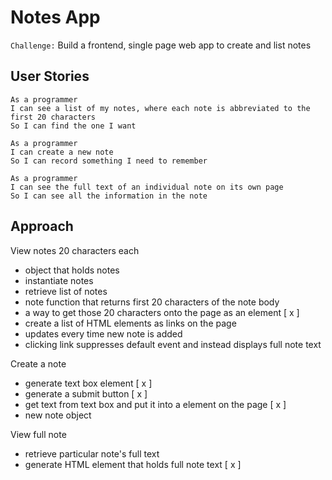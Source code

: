 # Notes App
`Challenge:` Build a frontend, single page web app to create and list notes

## User Stories
```
As a programmer
I can see a list of my notes, where each note is abbreviated to the first 20 characters
So I can find the one I want

As a programmer
I can create a new note
So I can record something I need to remember

As a programmer
I can see the full text of an individual note on its own page
So I can see all the information in the note
```

## Approach

View notes 20 characters each

- object that holds notes
- instantiate notes
- retrieve list of notes
- note function that returns first 20 characters of the note body
- a way to get those 20 characters onto the page as an element [ x ]
- create a list of HTML elements as links on the page
- updates every time new note is added
- clicking link suppresses default event and instead displays full note text

Create a note

- generate text box element [ x ]
- generate a submit button [ x ]
- get text from text box and put it into a element on the page [ x ]
- new note object

View full note

- retrieve particular note's full text
- generate HTML element that holds full note text [ x ]
